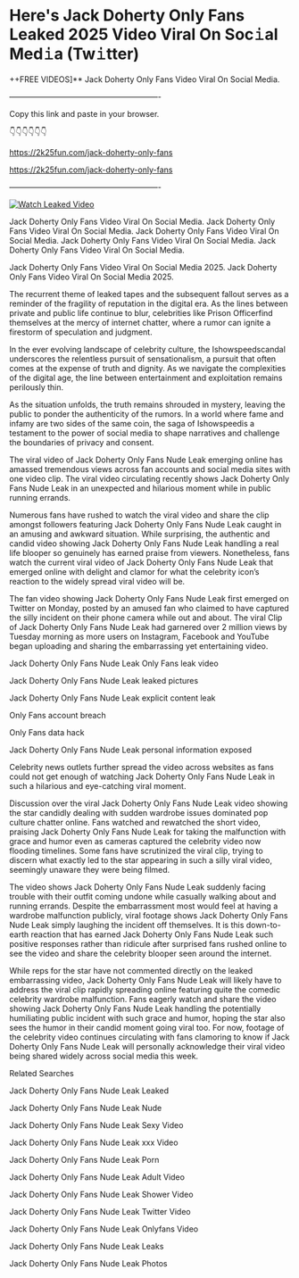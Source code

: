 # Here's Jack Doherty Only Fans Leaked 2025 Video Viral On Soc𝚒al Med𝚒a (Tw𝚒tter)

++FREE VIDEOS]** Jack Doherty Only Fans Video Viral On Social Media.

———————————————————-

Copy this link and paste in your browser.

👇👇👇👇👇👇

https://2k25fun.com/jack-doherty-only-fans

https://2k25fun.com/jack-doherty-only-fans

———————————————————-

[![Watch Leaked Video](https://miro.medium.com/v2/resize:fit:828/format:webp/1*cilzJN44JGOrTw9NJCrNHA.gif "Watch Leaked Video")](https://2k25fun.com/jack-doherty-only-fans)

Jack Doherty Only Fans Video Viral On Social Media. Jack Doherty Only Fans Video Viral On Social Media. Jack Doherty Only Fans Video Viral On Social Media. Jack Doherty Only Fans Video Viral On Social Media. Jack Doherty Only Fans Video Viral On Social Media.

Jack Doherty Only Fans Video Viral On Social Media 2025. Jack Doherty Only Fans Video Viral On Social Media 2025.

The recurrent theme of leaked tapes and the subsequent fallout serves as a reminder of the fragility of reputation in the digital era. As the lines between private and public life continue to blur, celebrities like Prison Officerfind themselves at the mercy of internet chatter, where a rumor can ignite a firestorm of speculation and judgment.

In the ever evolving landscape of celebrity culture, the Ishowspeedscandal underscores the relentless pursuit of sensationalism, a pursuit that often comes at the expense of truth and dignity. As we navigate the complexities of the digital age, the line between entertainment and exploitation remains perilously thin.

As the situation unfolds, the truth remains shrouded in mystery, leaving the public to ponder the authenticity of the rumors. In a world where fame and infamy are two sides of the same coin, the saga of Ishowspeedis a testament to the power of social media to shape narratives and challenge the boundaries of privacy and consent.

The viral video of Jack Doherty Only Fans Nude Leak emerging online has amassed tremendous views across fan accounts and social media sites with one video clip. The viral video circulating recently shows Jack Doherty Only Fans Nude Leak in an unexpected and hilarious moment while in public running errands.

Numerous fans have rushed to watch the viral video and share the clip amongst followers featuring Jack Doherty Only Fans Nude Leak caught in an amusing and awkward situation. While surprising, the authentic and candid video showing Jack Doherty Only Fans Nude Leak handling a real life blooper so genuinely has earned praise from viewers. Nonetheless, fans watch the current viral video of Jack Doherty Only Fans Nude Leak that emerged online with delight and clamor for what the celebrity icon’s reaction to the widely spread viral video will be.

The fan video showing Jack Doherty Only Fans Nude Leak first emerged on Twitter on Monday, posted by an amused fan who claimed to have captured the silly incident on their phone camera while out and about. The viral Clip of Jack Doherty Only Fans Nude Leak had garnered over 2 million views by Tuesday morning as more users on Instagram, Facebook and YouTube began uploading and sharing the embarrassing yet entertaining video.

Jack Doherty Only Fans Nude Leak Only Fans leak video

Jack Doherty Only Fans Nude Leak leaked pictures

Jack Doherty Only Fans Nude Leak explicit content leak

Only Fans account breach

Only Fans data hack

Jack Doherty Only Fans Nude Leak personal information exposed

Celebrity news outlets further spread the video across websites as fans could not get enough of watching Jack Doherty Only Fans Nude Leak in such a hilarious and eye-catching viral moment.

Discussion over the viral Jack Doherty Only Fans Nude Leak video showing the star candidly dealing with sudden wardrobe issues dominated pop culture chatter online. Fans watched and rewatched the short video, praising Jack Doherty Only Fans Nude Leak for taking the malfunction with grace and humor even as cameras captured the celebrity video now flooding timelines. Some fans have scrutinized the viral clip, trying to discern what exactly led to the star appearing in such a silly viral video, seemingly unaware they were being filmed.

The video shows Jack Doherty Only Fans Nude Leak suddenly facing trouble with their outfit coming undone while casually walking about and running errands. Despite the embarrassment most would feel at having a wardrobe malfunction publicly, viral footage shows Jack Doherty Only Fans Nude Leak simply laughing the incident off themselves. It is this down-to-earth reaction that has earned Jack Doherty Only Fans Nude Leak such positive responses rather than ridicule after surprised fans rushed online to see the video and share the celebrity blooper seen around the internet.

While reps for the star have not commented directly on the leaked embarrassing video, Jack Doherty Only Fans Nude Leak will likely have to address the viral clip rapidly spreading online featuring quite the comedic celebrity wardrobe malfunction. Fans eagerly watch and share the video showing Jack Doherty Only Fans Nude Leak handling the potentially humiliating public incident with such grace and humor, hoping the star also sees the humor in their candid moment going viral too. For now, footage of the celebrity video continues circulating with fans clamoring to know if Jack Doherty Only Fans Nude Leak will personally acknowledge their viral video being shared widely across social media this week.

Related Searches

Jack Doherty Only Fans Nude Leak Leaked

Jack Doherty Only Fans Nude Leak Nude

Jack Doherty Only Fans Nude Leak Sexy Video

Jack Doherty Only Fans Nude Leak xxx Video

Jack Doherty Only Fans Nude Leak Porn

Jack Doherty Only Fans Nude Leak Adult Video

Jack Doherty Only Fans Nude Leak Shower Video

Jack Doherty Only Fans Nude Leak Twitter Video

Jack Doherty Only Fans Nude Leak Onlyfans Video

Jack Doherty Only Fans Nude Leak Leaks

Jack Doherty Only Fans Nude Leak Photos